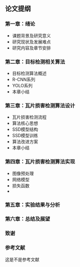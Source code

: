 ## 论文提纲

### 第一章：绪论

- 课题背景及研究意义
- 研究现状及发展难点
- 研究内容及章节安排
 
### 第二章：目标检测相关算法

- 目标检测算法概述
- R-CNN系列
- YOLO系列
- 本章小结
### 第三章：瓦片损害检测算法设计

- 瓦片损害检测流程
- 算法核心思想 
- SSD模型结构 
- SSD模型训练
- 算法改进方案
- 本章小结
### 第四章：瓦片损害检测算法实现

- 图像预处理
- 网络模型
- 损失函数
- 
### 第五章：实验结果与分析 

### 第六章：总结及展望

### 致谢

### 参考文献 
这是不是参考文献